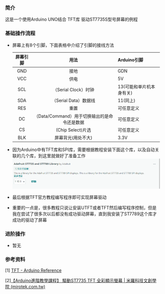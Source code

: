 ### 简介
这是一个使用Arduino UNO结合 TFT库 驱动ST7735S型号屏幕的例程
### 基础操作流程
- 屏幕上有8个引脚，下面表格中介绍了引脚的接线方法

  | 屏幕引脚 |                     用法                     | Arduino引脚              |
  | :------: | :------------------------------------------: | :----------------------- |
  |   GND    |                     接地                     | GDN                      |
  |   VCC    |                     供电                     | 5V                       |
  |   SCL    |             （Serial Clock）时钟             | 13(可能和单片机本身有关) |
  |   SDA    |            （Serial Data）数据线             | 11(同上)                 |
  |   RES    |                     重置                     | 可任意定义               |
  |    DC    | （Data/Command）用于切换输出的是命令还是数据 | 可任意定义               |
  |    CS    |              (Chip Select)片选               | 可任意定义               |
  |   BLK    |              屏幕背光(用处不大)              | 3.3V                     |

- 因为Arduino中有TFT库和SPI库，需要根据教程安装下面这个库，以及自动关联的几个库，到这里就做好了准备工作![image-20230707134812243](项目介绍.assets/image-20230707134812243.png)
- 最后根据TFT官方教程编写程序即可实现屏幕驱动
- 重要的一点是，很多教程只说让安装UTFT或者TFT然后编写程序控制，但是我在尝试了很多次以后都没有成功驱动屏幕，直到我安装了ST7789这个库才成功的驱动了屏幕
### 进阶操作
- 暂无


### 参考资料

[1] [TFT - Arduino Reference](https://www.arduino.cc/reference/en/libraries/tft/)

[2][【Arduino進階教學課程】 驅動ST7735 TFT 全彩顯示螢幕 | 米羅科技文創學院 (mirotek.com.tw)](https://shop.mirotek.com.tw/arduino/arduino-st7735/)
